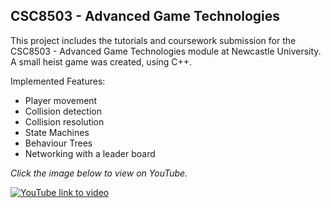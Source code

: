 ## CSC8503 - Advanced Game Technologies

This project includes the tutorials and coursework submission for the CSC8503 - Advanced Game Technologies module at Newcastle University.
A small heist game was created, using C++.

Implemented Features:
- Player movement
- Collision detection
- Collision resolution
- State Machines
- Behaviour Trees
- Networking with a leader board

*Click the image below to view on YouTube.*


[![YouTube link to video](https://img.youtube.com/vi/dKY4Tihnjyg/0.jpg)](https://www.youtube.com/watch?v=dKY4Tihnjyg)
